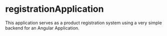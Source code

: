 # registrationApplication
This application serves as a product registration system using a very simple backend for an Angular Application.
